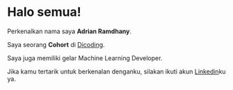 # Halo semua! 

Perkenalkan nama saya **Adrian Ramdhany**.<br>

Saya seorang **Cohort** di [Dicoding](https://www.dicoding.com/).<br>

Saya juga memiliki gelar Machine Learning Developer.<br>

Jika kamu tertarik untuk berkenalan denganku, silakan ikuti akun [Linkedin](https://www.linkedin.com/in/adrianramdhany/)ku ya.
